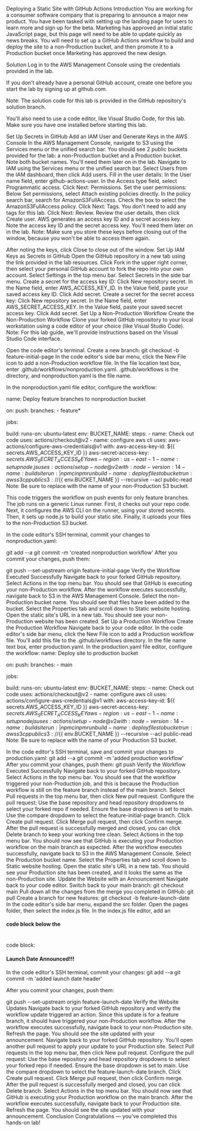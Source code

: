 Deploying a Static Site with GitHub Actions
Introduction
You are working for a consumer software company that is preparing to announce a major new product. You have been tasked with setting up the landing page for users to learn more and sign up for the beta. Marketing has approved an initial static JavaScript page, but this page will need to be able to update quickly as news breaks. You will need to set up a GitHub Actions workflow to build and deploy the site to a non-Production bucket, and then promote it to a Production bucket once Marketing has approved the new design.

Solution
Log in to the AWS Management Console using the credentials provided in the lab.

If you don't already have a personal GitHub account, create one before you start the lab by signing up at github.com.

Note: The solution code for this lab is provided in the GitHub repository's solution branch.

You'll also need to use a code editor, like Visual Studio Code, for this lab. Make sure you have one installed before starting this lab.

Set Up Secrets in GitHub
Add an IAM User and Generate Keys in the AWS Console
In the AWS Management Console, navigate to S3 using the Services menu or the unified search bar. You should see 2 public buckets provided for the lab: a non-Production bucket and a Production bucket.
Note both bucket names. You'll need them later on in the lab.
Navigate to IAM using the Services menu or the unified search bar.
Select Users from the IAM dashboard, then click Add users.
Fill in the user details:
In the User name field, enter github-actions-user.
In the Access type field, select Programmatic access.
Click Next: Permissions.
Set the user permissions:
Below Set permissions, select Attach existing policies directly.
In the policy search bar, search for AmazonS3FullAccess.
Check the box to select the AmazonS3FullAccess policy.
Click Next: Tags. You don't need to add any tags for this lab.
Click Next: Review.
Review the user details, then click Create user. AWS generates an access key ID and a secret access key.
Note the access key ID and the secret access key. You'll need them later on in the lab.
Note: Make sure you store these keys before closing out of the window, because you won't be able to access them again.

After noting the keys, click Close to close out of the window.
Set Up IAM Keys as Secrets in GitHub
Open the GitHub repository in a new tab using the link provided in the lab resources.
Click Fork in the upper right corner, then select your personal GitHub account to fork the repo into your own account.
Select Settings in the top menu bar.
Select Secrets in the side bar menu.
Create a secret for the access key ID:
Click New repository secret.
In the Name field, enter AWS_ACCESS_KEY_ID.
In the Value field, paste your saved access key ID.
Click Add secret.
Create a secret for the secret access key:
Click New repository secret.
In the Name field, enter AWS_SECRET_ACCESS_KEY.
In the Value field, paste your saved secret access key.
Click Add secret.
Set Up a Non-Production Workflow
Create the Non-Production Workflow
Clone your forked GitHub repository to your local workstation using a code editor of your choice (like Visual Studio Code).
Note: For this lab guide, we'll provide instructions based on the Visual Studio Code interface.

Open the code editor's terminal.
Create a new branch:
git checkout -b feature-initial-page
In the code editor's side bar menu, click the New File icon to add a non-Production workflow file.
In the file location text box, enter .github/workflows/nonproduction.yaml.
.github/workflows is the directory, and nonproduction.yaml is the file name.

In the nonproduction.yaml file editor, configure the workflow:

name: Deploy feature branches to nonproduction bucket

on:
  push:
    branches:
      - feature*

jobs:

  build:
    runs-on: ubuntu-latest
    env:
      BUCKET_NAME: <Nonproduction bucket name here>
    steps:
      - name: Check out code
        uses: actions/checkout@v2
      - name: configure aws cli
        uses: aws-actions/configure-aws-credentials@v1
        with:
          aws-access-key-id: ${{ secrets.AWS_ACCESS_KEY_ID }}
          aws-secret-access-key: ${{ secrets.AWS_SECRET_ACCESS_KEY }}
          aws-region: us-east-1
      - name: set up node.js
        uses: actions/setup-node@v2
        with:
          node-version: 14
      - name: build site
        run: |
          npm ci
          npm run build
      - name: deploy files to bucket
        run: aws s3 cp public s3://${{ env.BUCKET_NAME }} --recursive --acl public-read
Note: Be sure to replace <Nonproduction bucket name here> with the name of your non-Production S3 bucket.

This code triggers the workflow on push events for only feature branches. The job runs on a generic Linux runner. First, it checks out your repo code. Next, it configures the AWS CLI on the runner, using your stored secrets. Then, it sets up node.js to build your static site. Finally, it uploads your files to the non-Production S3 bucket.

In the code editor's SSH terminal, commit your changes to nonproduction.yaml:

git add --a
git commit -m 'created nonproduction workflow'
After you commit your changes, push them:

git push --set-upstream origin feature-initial-page
Verify the Workflow Executed Successfully
Navigate back to your forked GitHub repository.
Select Actions in the top menu bar. You should see that GitHub is executing your non-Production workflow.
After the workflow executes successfully, navigate back to S3 in the AWS Management Console.
Select the non-Production bucket name. You should see that files have been added to the bucket.
Select the Properties tab and scroll down to Static website hosting.
Open the static site's URL in a new tab. You should see your non-Production website has been created.
Set Up a Production Workflow
Create the Production Workflow
Navigate back to your code editor.
In the code editor's side bar menu, click the New File icon to add a Production workflow file. You'll add this file to the .github/workflows directory.
In the file name text box, enter production.yaml.
In the production.yaml file editor, configure the workflow:
name: Deploy site to production bucket

on:
  push:
    branches:
      - main

jobs:

  build:
    runs-on: ubuntu-latest
    env:
      BUCKET_NAME: <Production bucket name here>
    steps:
      - name: Check out code
        uses: actions/checkout@v2
      - name: configure aws cli
        uses: actions/configure-aws-credentials@v1
        with:
          aws-access-key-id: ${{ secrets.AWS_ACCESS_KEY_ID }}
          aws-secret-access-key: ${{ secrets.AWS_SECRET_ACCESS_KEY }}
          aws-region: us-east-1
      - name: set up node js
        uses: actions/setup-node@v2
        with:
          node-version: 14
      - name: build site
        run: |
          npm ci
          npm run build
      - name: deploy files to bucket
        run: aws s3 cp public s3://${{ env.BUCKET_NAME }} --recursive --acl public-read
Note: Be sure to replace <Production bucket name here> with the name of your Production S3 bucket.

In the code editor's SSH terminal, save and commit your changes to production.yaml:
git add --a
git commit -m 'added production workflow'
After you commit your changes, push them:
git push
Verify the Workflow Executed Successfully
Navigate back to your forked GitHub repository.
Select Actions in the top menu bar. You should see that the workflow triggered your non-Production job, and this is because the Production workflow is still on the feature branch instead of the main branch.
Select Pull requests in the top menu bar, then click New pull request.
Configure the pull request:
Use the base repository and head repository dropdowns to select your forked repo if needed.
Ensure the base dropdown is set to main.
Use the compare dropdown to select the feature-initial-page branch.
Click Create pull request.
Click Merge pull request, then click Confirm merge.
After the pull request is successfully merged and closed, you can click Delete branch to keep your working tree clean.
Select Actions in the top menu bar. You should now see that GitHub is executing your Production workflow on the main branch as expected.
After the workflow executes successfully, navigate back to S3 in the AWS Management Console.
Select the Production bucket name.
Select the Properties tab and scroll down to Static website hosting.
Open the static site's URL in a new tab. You should see your Production site has been created, and it looks the same as the non-Production site.
Update the Website with an Announcement
Navigate back to your code editor.
Switch back to your main branch:
git checkout main
Pull down all the changes from the merge you completed in GitHub:
git pull
Create a branch for new features:
git checkout -b feature-launch-date
In the code editor's side bar menu, expand the src folder.
Open the pages folder, then select the index.js file.
In the index.js file editor, add an <h4> code block below the <h1> </h1> code block:
<h4 className='title'>Launch Date Announced!!!</h4>
In the code editor's SSH terminal, commit your changes:
git add --a
git commit -m 'added launch date header'

After you commit your changes, push them:

git push --set-upstream origin feature-launch-date
Verify the Website Updates
Navigate back to your forked GitHub repository and verify the workflow update triggered an action. Since this update is for a feature branch, it should have triggered your non-Production workflow.
After the workflow executes successfully, navigate back to your non-Production site.
Refresh the page. You should see the site updated with your announcement.
Navigate back to your forked GitHub repository. You'll open another pull request to apply your update to your Production site.
Select Pull requests in the top menu bar, then click New pull request.
Configure the pull request:
Use the base repository and head repository dropdowns to select your forked repo if needed.
Ensure the base dropdown is set to main.
Use the compare dropdown to select the feature-launch-date branch.
Click Create pull request.
Click Merge pull request, then click Confirm merge.
After the pull request is successfully merged and closed, you can click Delete branch.
Select Actions in the top menu bar. You should now see that GitHub is executing your Production workflow on the main branch.
After the workflow executes successfully, navigate back to your Production site.
Refresh the page. You should see the site updated with your announcement.
Conclusion
Congratulations — you've completed this hands-on lab!